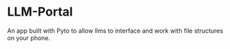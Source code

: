 # LLM-Portal
An app built with Pyto to allow llms to interface and work with file structures on your phone.
